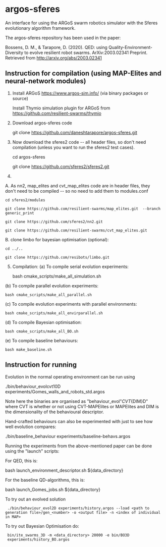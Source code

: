 argos-sferes
=======

An interface for using the ARGoS swarm robotics simulator with the Sferes evolutionary algorithm framework.

The argos-sferes repository has been used in the paper:

Bossens, D. M., & Tarapore, D. (2020). QED: using Quality-Environment-Diversity to evolve resilient robot swarms. ArXiv:2003.02341 Preprint. Retrieved from http://arxiv.org/abs/2003.02341


Instruction for compilation (using MAP-Elites and neural-network modules)
-------------

1. Install ARGoS https://www.argos-sim.info/ (via binary packages or source)

   Install Thymio simulation plugin for ARGoS from https://github.com/resilient-swarms/thymio

2. Download argos-sferes code

    git clone https://github.com/daneshtarapore/argos-sferes.git


3. Now download the sferes2 code -- all header files, so don't need compilation (unless you want to run the sferes2 test cases).

    cd argos-sferes

    git clone https://github.com/sferes2/sferes2.git 


4. 
A. As nn2, map_elites and cvt_map_elites code are in header files, they don't need to be compiled -- so no need to add them to modules.conf

    cd sferes2/modules

    git clone https://github.com/resilient-swarms/map_elites.git  --branch generic_print

    git clone https://github.com/sferes2/nn2.git
    
    git clone https://github.com/resilient-swarms/cvt_map_elites.git 
   
B. clone limbo for bayesian optimisation (optional):

    cd ../..
    
    git clone https://github.com/resibots/limbo.git
    


5. Compilation:
(a) To compile serial evolution experiments:

   
    bash cmake_scripts/make_all_simulation.sh
    

(b) To compile parallel evolution experiments:

    
    bash cmake_scripts/make_all_parallel.sh
    

(c) To compile evolution experiments with parallel environments:


    bash cmake_scripts/make_all_envirparallel.sh
    

(d) To compile Bayesian optimisation:


    bash cmake_scripts/make_all_BO.sh
    
    

(e) To compile baseline behaviours:


    bash make_baseline.sh
    
    


Instruction for running
-------------




Evolution in the normal operating environment can be run using 

   
   ./bin/behaviour_evolcvt10D experiments/Gomes_walls_and_robots_std.argos
   
 
Note here the binaries are organised as "behaviour_evol"${CVT}${DIM}D" where CVT is whether or not using CVT-MAPElites or MAPElites and DIM is the dimensionality of the behavioural descriptor.


Hand-crafted behaviours can also be experimented with just to see how well evolution compares:



   ./bin/baseline_behaviour experiments/baseline-behavs.argos
   


Running the experiments from the above-mentioned paper can be done using the "launch" scripts:


For QED, this is:

   bash launch_environment_descriptor.sh ${data_directory}
   
   
For the baseline QD-algorithms, this is:


   bash launch_Gomes_jobs.sh ${data_directory}


To try out an evolved solution

     ./bin/behaviour_evol2D experiments/history.argos --load <path to generation file>/gen_<number> -o <output file> -n <index of individual in MAP>

To try out Bayesian Optimisation do:

     bin/ite_swarms_3D -m <data_directory> 20000 -e bin/BO3D 
     experiments/history_BO.argos
